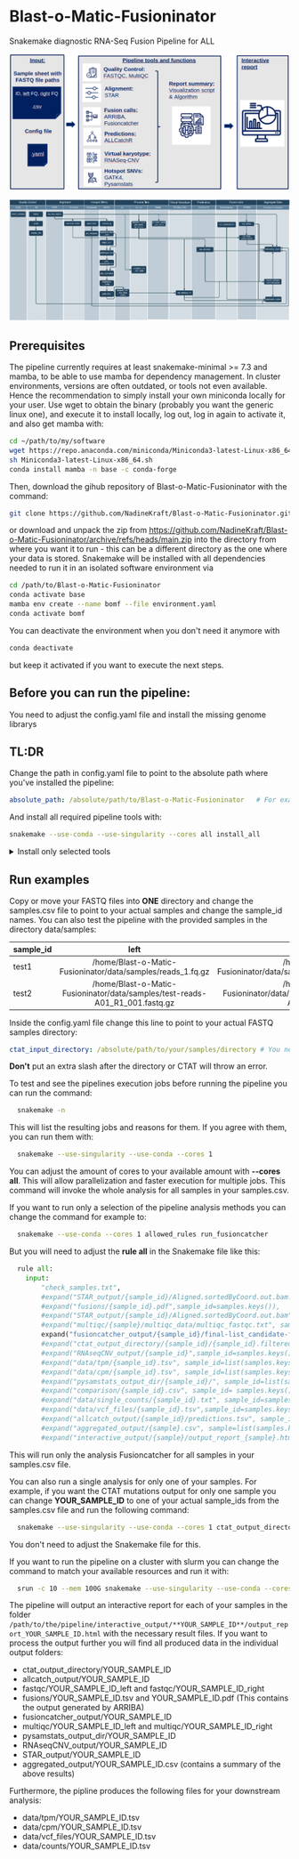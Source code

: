 # Blast-o-Matic-Fusioninator

Snakemake diagnostic RNA-Seq Fusion Pipeline for ALL

![Blast-o-Matic-Fusionator](Pipeline_Workflow.png?raw=true)

![Blast-o-Matic-Fusionator-Flowchart](pipeline_rule_flowchart.png?raw=true)
##  Prerequisites

The pipeline currently requires at least snakemake-minimal >= 7.3 and mamba, to be able to use mamba for dependency management.
In cluster environments, versions are often outdated, or tools not even available. Hence the recommendation to simply install your own miniconda locally for your user. Use wget to obtain the binary (probably you want the generic linux one), and execute it to install locally, log out, log in again to activate it, and also get mamba with:
```bash
cd ~/path/to/my/software
wget https://repo.anaconda.com/miniconda/Miniconda3-latest-Linux-x86_64.sh
sh Miniconda3-latest-Linux-x86_64.sh
conda install mamba -n base -c conda-forge
```

Then, download the gihub repository of Blast-o-Matic-Fusioninator with the command: 
```bash
git clone https://github.com/NadineKraft/Blast-o-Matic-Fusioninator.git 
```
or download and unpack the zip from https://github.com/NadineKraft/Blast-o-Matic-Fusioninator/archive/refs/heads/main.zip
into the directory from where you want it to run - this can be a different directory as the one where your data is stored.
Snakemake will be installed with all dependencies needed to run it in an isolated software environment via

```bash
cd /path/to/Blast-o-Matic-Fusioninator
conda activate base
mamba env create --name bomf --file environment.yaml
conda activate bomf
```

You can deactivate the environment when you don't need it anymore with 

```bash
conda deactivate 
```
but keep it activated if you want to execute the next steps.

## Before you can run the pipeline:
You need to adjust the config.yaml file and install the missing genome librarys


## TL:DR
Change the path in config.yaml file to point to the absolute path where you've installed the pipeline:

```yaml
absolute_path: /absolute/path/to/Blast-o-Matic-Fusioninator   # For example: /home/Blast-o-Matic-Fusioninator
```
And install all required pipeline tools with:

```bash
snakemake --use-conda --use-singularity --cores all install_all
```

<details>
  <summary>Install only selected tools</summary>
  
  ### Install only selected tools
  If you don't want to install all tools and references for the pipeline because you already have some of them you can select the missing ones and install them individually:

  ### CTAT mutations

  To install CTAT mutations genome library edit in the config.yaml the path
  
  ```yaml
  ctat_genome_lib_build_dir: /path/where/the/ctat_genome_library_shall_be_installed # You need the absolute path here
  ```

  and run the following commands:
  
  ```bash
  snakemake --cores 1 pull_ctat_mutations_singularity_image
  snakemake --cores 1 install_ctat_mutations
  snakemake --cores 1 run_ctat_genome_lib_builder
  ```
  This will install the Plug-n-Play genome library needed for running CTAT mutations. Keep in mind, that this will need at least 78 GB space. 
  If you already have a CTAT mutations Genome library installed, you can adjust the path ctat_genome_lib_build_dir in the config.yaml with the actual path and skip this installation. 
  
  ### ALLCatchR
  Install the ALLCatchR with the command:
  ```bash
  snakemake --cores 1 install_allcatchr
  ```
  
  ## RNASeqCNV 
  Install RNASeqCnv with the command:
  ```bash
  snakemake --use-conda --cores 1 install_rnaseq_cnv
  ```
  
  
  ### Fusioncatcher
  See: https://github.com/ndaniel/fusioncatcher for more information or install and download the fusioncatcher db with:
  ```bash
  conda config --add channels defaults
  conda config --add channels bioconda
  conda config --add channels conda-forge
  conda create -n fusioncatcher fusioncatcher
  source activate fusioncatcher
  download-human-db.sh
  ```
  Now adjust in config.yaml the rna_fusion_data_directory with the installed path to the downloaded human_v102 directory.
  ```yaml
  rna_fusion_data_directory: /path/to/fusioncatcher/data/human_v102
  ```
  
  ### ARRIBA draw fusions
  In order to produce arribas publication-quality visualizations of the transcripts involved in predicted fusions it needs to be installed with the command
  ```bash
  snakemake --cores 1 --use-conda install_arriba_draw_fusions
  ```
  This will download and install arrbia version 2.4.0 and its' database in the same directory as the pipeline.  
  
  ### STAR reference files
  You can download your STAR reference and gtf file or use the pipeline to get them. You only need to adjust the paths inside the config.yaml to point where they are or should be stored.
  
  If you want the pipeline to download them, you need to edit the path in config.yaml for star_files to the path where the reference files should be downloadet and stored.
  Then run 
  
  ```bash
    snakemake --cores 1 download_star_ref
  ```
  
  Adjust now the paths of star_ref and star_gtf in the config.yaml to point to the actual files.
  ```yaml
  star_ref: /path/to/STAR_indexfiles/GRCh38.primary_assembly.genome.fa
  star_gtf: /path/to/STAR_indexfiles/gencode.v32.annotation.gtf
  ```
  
  Generate the STAR genome_index with
  
  ```bash
    snakemake --cores all index
  ```
  Now you have all needed reference files and tools to run the pipeline. 
</details>




## Run examples
Copy or move your FASTQ files into **ONE** directory and change the samples.csv file to point to your actual samples and change the sample_id names. You can also test the pipeline with the provided samples in the directory data/samples:

| sample_id   |      left     |  right |
|----------|:-------------:|------:|
| test1 |  /home/Blast-o-Matic-Fusioninator/data/samples/reads_1.fq.gz	 | /home/Blast-o-Matic-Fusioninator/data/samples/reads_2.fq.gz |
| test2 |  /home/Blast-o-Matic-Fusioninator/data/samples/test-reads-A01_R1_001.fastq.gz | /home/Blast-o-Matic-Fusioninator/data/samples/test-reads-A01_R2_001.fastq.gz |


Inside the config.yaml file change this line to point to your actual FASTQ samples directory:
```yaml
ctat_input_directory: /absolute/path/to/your/samples/directory # You need the absolute path here!   # For example: /home/Blast-o-Matic-Fusioninator/data/samples
```
**Don't** put an extra slash after the directory or CTAT will throw an error.

To test and see the pipelines execution jobs before running the pipeline you can run the command:
```bash
  snakemake -n
```
This will list the resulting jobs and reasons for them. If you agree with them, you can run them with:
```bash
  snakemake --use-singularity --use-conda --cores 1
```
You can adjust the amount of cores to your available amount with **--cores all**. This will allow parallelization and faster execution for multiple jobs. 
This command will invoke the whole analysis for all samples in your samples.csv.

If you want to run only a selection of the pipeline analysis methods you can change the command for example to:

```bash
  snakemake --use-conda --cores 1 allowed_rules run_fusioncatcher
```
But you will need to adjust the **rule all** in the Snakemake file like this: 

```python
  rule all:
    input:
        "check_samples.txt",
        #expand("STAR_output/{sample_id}/Aligned.sortedByCoord.out.bam.bai", sample_id=list(samples.keys())),
        #expand("fusions/{sample_id}.pdf",sample_id=samples.keys()),
        #expand("STAR_output/{sample_id}/Aligned.sortedByCoord.out.bam",sample_id=list(samples.keys())),
        #expand("multiqc/{sample}/multiqc_data/multiqc_fastqc.txt", sample=fastq_dataframe['sample_id']),
        expand("fusioncatcher_output/{sample_id}/final-list_candidate-fusion-genes.txt",sample_id=list(samples.keys())),
        #expand("ctat_output_directory/{sample_id}/{sample_id}.filtered.vcf.gz",sample_id=samples_test.keys()),
        #expand("RNAseqCNV_output/{sample_id}",sample_id=samples.keys()),
        #expand("data/tpm/{sample_id}.tsv", sample_id=list(samples.keys())),
        #expand("data/cpm/{sample_id}.tsv", sample_id=list(samples.keys())),
        #expand("pysamstats_output_dir/{sample_id}/", sample_id=list(samples.keys())),
        #expand("comparison/{sample_id}.csv", sample_id= samples.keys()),
        #expand("data/single_counts/{sample_id}.txt", sample_id=samples.keys()),
        #expand("data/vcf_files/{sample_id}.tsv",sample_id=samples.keys()),
        #expand("allcatch_output/{sample_id}/predictions.tsv", sample_id= samples.keys()),
        #expand("aggregated_output/{sample}.csv", sample=list(samples.keys())),
        #expand("interactive_output/{sample}/output_report_{sample}.html",  sample=list(samples.keys()))
```

This will run only the analysis Fusioncatcher for all samples in your samples.csv file.

You can also run a single analysis for only one of your samples.
For example, if you want the CTAT mutations output for only one sample you can change **YOUR_SAMPLE_ID** to one of your 
actual sample_ids from the samples.csv file and run the following command:
```bash
  snakemake --use-singularity --use-conda --cores 1 ctat_output_directory/YOUR_SAMPLE_ID/
```
You don't need to adjust the Snakemake file for this.

If you want to run the pipeline on a cluster with slurm you can change the command to match your available resources and run it with:
```bash
  srun -c 10 --mem 100G snakemake --use-singularity --use-conda --cores 10 --resources threads=100 -j 10
```

The pipeline will output an interactive report for each of your samples in the folder `/path/to/the/pipeline/interactive_output/**YOUR_SAMPLE_ID**/output_report_YOUR_SAMPLE_ID.html` with the necessary result files. 
If you want to process the output further you will find all produced data in the individual output folders:
* ctat_output_directory/YOUR_SAMPLE_ID
* allcatch_output/YOUR_SAMPLE_ID
* fastqc/YOUR_SAMPLE_ID_left and fastqc/YOUR_SAMPLE_ID_right
* fusions/YOUR_SAMPLE_ID.tsv and YOUR_SAMPLE_ID.pdf (This contains the output generated by ARRIBA)
* fusioncatcher_output/YOUR_SAMPLE_ID
* multiqc/YOUR_SAMPLE_ID_left and multiqc/YOUR_SAMPLE_ID_right
* pysamstats_output_dir/YOUR_SAMPLE_ID
* RNAseqCNV_output/YOUR_SAMPLE_ID
* STAR_output/YOUR_SAMPLE_ID
*  aggregated_output/YOUR_SAMPLE_ID.csv (contains a summary of the above results)

Furthermore, the pipline produces the following files for your downstream analysis:   
* data/tpm/YOUR_SAMPLE_ID.tsv
* data/cpm/YOUR_SAMPLE_ID.tsv
* data/vcf_files/YOUR_SAMPLE_ID.tsv
* data/counts/YOUR_SAMPLE_ID.tsv

